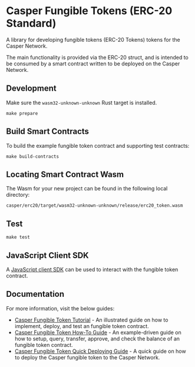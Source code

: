# Casper Fungible Tokens (ERC-20 Standard)

A library for developing fungible tokens (ERC-20 Tokens) tokens for the Casper Network.

The main functionality is provided via the ERC-20 struct, and is intended to be consumed by a smart contract written to be deployed on the Casper Network.

## Development

Make sure the `wasm32-unknown-unknown` Rust target is installed.

```
make prepare
```

## Build Smart Contracts
To build the example fungible token contract and supporting test contracts:

```
make build-contracts
```

## Locating Smart Contract Wasm

The Wasm for your new project can be found in the following local directory:

```
casper/erc20/target/wasm32-unknown-unknown/release/erc20_token.wasm
```

## Test

```
make test
```

## JavaScript Client SDK

A [JavaScript client SDK](https://github.com/casper-network/casper-contracts-js-clients/tree/master/packages/erc20-client) can be used to interact with the fungible token contract. 


## Documentation

For more information, visit the below guides:
- [Casper Fungible Token Tutorial](/docs/TUTORIAL.md) - An illustrated guide on how to implement, deploy, and test an fungible token contract. 
- [Casper Fungible Token How-To Guide](/docs/Sample-Guide.md) - An example-driven guide on how to setup, query, transfer, approve, and check the balance of an fungible token contract.
- [Casper Fungible Token Quick Deploying Guide](/docs/Deploy-Token.md) - A quick guide on how to deploy the Casper fungible token to the Casper Network.


